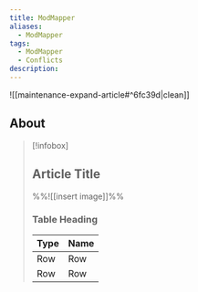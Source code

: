 ```yaml
---
title: ModMapper
aliases:
  - ModMapper
tags:
  - ModMapper
  - Conflicts
description:
---
```


![[maintenance-expand-article#^6fc39d|clean]]

## About

> [!infobox]
> 
> ## Article Title
> 
> %%![[insert image]]%%
> 
> ### Table Heading
> 
> | Type | Name |
> | --- | --- |
> | Row | Row |
> | Row | Row |
